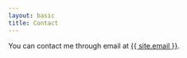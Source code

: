 ```yaml
---
layout: basic
title: Contact
---
```


You can contact me through email at <a href="mailto:{{ site.email }}">{{ site.email }}</a>.

